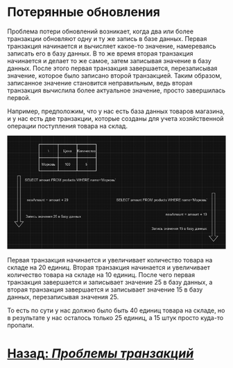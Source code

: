 # Потерянные обновления

Проблема потери обновлений возникает, когда два или более транзакции обновляют одну и ту же запись в базе данных. Первая
транзакция начинается и вычисляет какое-то значение, намереваясь записать его в базу данных. В то же время вторая
транзакция начинается и делает то же самое, затем записывая значение в базу данных. После этого первая транзакция
завершается, перезаписывая значение, которое было записано второй транзакцией. Таким образом, записанное значение 
становится неправильным, ведь вторая транзакция вычислила более актуальное значение, просто завершилась первой.

Например, предположим, что у нас есть база данных товаров магазина, и у нас есть две транзакции, которые созданы для
учета хозяйственной операции поступления товара на склад.

![lost-updates](../../../src/transactions/lost-updates.png)

Первая транзакция начинается и увеличивает количество товара на складе на 20 единиц. Вторая транзакция начинается и
увеличивает количество товара на складе на 10 единиц. После чего первая транзакция завершается и записывает значение 25
в базу данных, а вторая транзакция завершается и записывает значение 15 в базу данных, перезаписывая значения 25. 

То есть по сути у нас должно было быть 40 единиц товара на складе, но в результате у нас осталось только 25 единиц, а 
15 штук просто куда-то пропали.

# [**Назад**: *Проблемы транзакций*](../transaction-problems.md)

